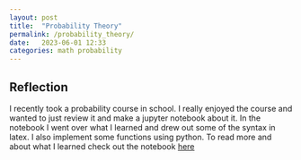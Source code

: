 ```yaml
---
layout: post
title:  "Probability Theory"
permalink: /probability_theory/
date:   2023-06-01 12:33
categories: math probability
---
```


<!-- Finish writing up this reflection -->

## Reflection
I recently took a probability course in school. I really enjoyed the course and wanted to just review it and make a jupyter notebook about it. In the notebook I went over what I learned and drew out some of the syntax in latex. I also implement some functions using python. To read more and about what I learned check out the notebook [here](https://github.com/GaelGil/algorithm-visualizer)
